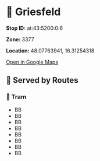 # 🚉 Griesfeld


**Stop ID:** at:43:5200:0:6

**Zone:** 3377

**Location:** 48.07763941, 16.31254318

[Open in Google Maps](https://www.google.com/maps?q=48.07763941,16.31254318)

## 🚆 Served by Routes

### 🚊 Tram
- BB
- BB
- BB
- BB
- BB
- BB
- BB
- BB
